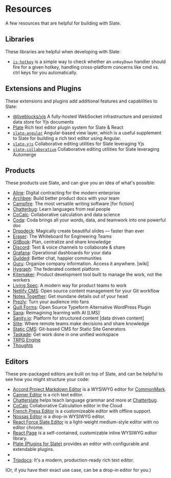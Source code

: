 # Resources

A few resources that are helpful for building with Slate.

## Libraries

These libraries are helpful when developing with Slate:

- [`is-hotkey`](https://github.com/ianstormtaylor/is-hotkey) is a simple way to check whether an `onKeyDown` handler
  should fire for a given hotkey, handling cross-platform concerns like cmd vs. ctrl keys for you automatically.

## Extensions and Plugins

These extensions and plugins add additional features and capabilities to Slate:

- [@liveblocks/yjs](https://liveblocks.io/docs/api-reference/liveblocks-yjs) A fully-hosted WebSocket infrastructure and
  persisted data store for Yjs documents
- [Plate](https://github.com/udecode/plate) Rich text editor plugin system for Slate & React
- [`slate-angular`](https://github.com/worktile/slate-angular) Angular-based view layer, which is a useful supplement to
  Slate for building a rich text editor using Angular.
- [`slate-yjs`](https://github.com/BitPhinix/slate-yjs/) Collaborative editing utilities for Slate leveraging Yjs
- [`slate-collaborative`](https://github.com/cudr/slate-collaborative) Collaborative editing utilities for Slate
  leveraging Automerge

## Products

These products use Slate, and can give you an idea of what's possible:

- [Aline](https://www.aline.co/): Digital contracting for the modern enterprise
- [Archbee](https://archbee.io/): Build better product docs with your team
- [Campfire](https://www.campfirewriting.com/): The most versatile writing software [for fiction]
- [Chatterbug](https://chatterbug.com/): Learn languages from real people
- [CoCalc](https://cocalc.com/): Collaborative calculation and data science
- [Coda](https://coda.io/): Coda brings all your words, data, and teamwork into one powerful doc
- [Dropdeck](https://www.dropdeck.com/): Magically create beautiful slides — faster than ever
- [Eraser](https://www.tryeraser.com/): The Whiteboard for Engineering Teams
- [GitBook](https://www.gitbook.com/): Plan, centralize and share knowledge
- [Discord](https://discord.com/): Text & voice channels to collaborate & share
- [Grafana](https://grafana.com/): Operational dashboards for your data
- [Guilded](https://www.guilded.gg/): Better chat, happier communities
- [Guru](https://www.getguru.com/): Organize company information. Access it anywhere. [wiki]
- [Hygraph](https://hygraph.com/): The federated content platform
- [Kitemaker](https://kitemaker.co/): Product development tool built to manage the work, not the workers
- [Living Spec](https://livingspec.com/): A modern way for product teams to work
- [Netlify CMS](https://www.netlifycms.org/): Open source content management for your Git workflow
- [Notes Together](https://notestogether.hominidsoftware.com/): Get mundane details out of your head
- [Prezly](https://www.prezly.com/): Turn your audience into fans
- [Quill Forms](https://demo.quillforms.com/): Open Source Typeform Alternative WordPress Plugin
- [Sana](https://www.sanalabs.com): Reimagining learning with AI [LMS]
- [Sanity.io](https://www.sanity.io/): Platform for structured content [data driven content]
- [Slite](https://slite.com/): Where remote teams make decisions and share knowledge
- [Static CMS](https://www.staticcms.org/): Git-based CMS for Static Site Generators
- [Taskade](https://www.taskade.com/): Get work done in one unified workspace
- [TRPG Engine](https://trpg.moonrailgun.com/)
- [Thoughts](https://thoughts.teambition.com/)

## Editors

These pre-packaged editors are built on top of Slate, and can be helpful to see how you might structure your code:

- [Accord Project Markdown Editor](https://github.com/accordproject/web-components) is a WYSIWYG editor
  for [CommonMark](https://commonmark.org/).
- [Canner Editor](https://github.com/Canner/canner-slate-editor) is a rich text editor.
- [Chatterslate](https://github.com/chatterbugapp/chatterslate) helps teach language grammar and more
  at [Chatterbug](https://chatterbug.com).
- [CoCalc](https://github.com/sagemathinc/cocalc/) Collaborative Calculation editor in the Cloud
- [French Press Editor](https://github.com/roast-cms/french-press-editor) is a customizeable editor with offline
  support.
- [Nossas Editor](http://slate-editor.bonde.org/) is a drop-in WYSIWYG editor.
- [React Force Slate Editor](https://github.com/nareshbhatia/react-force/tree/master/packages/slate-editor) is a
  light-weight medium-style editor with no editor chrome.
- [React Page](https://github.com/react-page/react-page) is a self-contained, customizable inline WYSIWYG editor
  library.
- [Plate (Plugins for Slate)](https://github.com/udecode/plate) provides an editor with configurable and
  extendable plugins.
-
- [Tripdocs](https://github.com/ctripcorp/tripdocs): It's a modern, production-ready rich text editor.

\(Or, if you have their exact use case, can be a drop-in editor for you.\)
